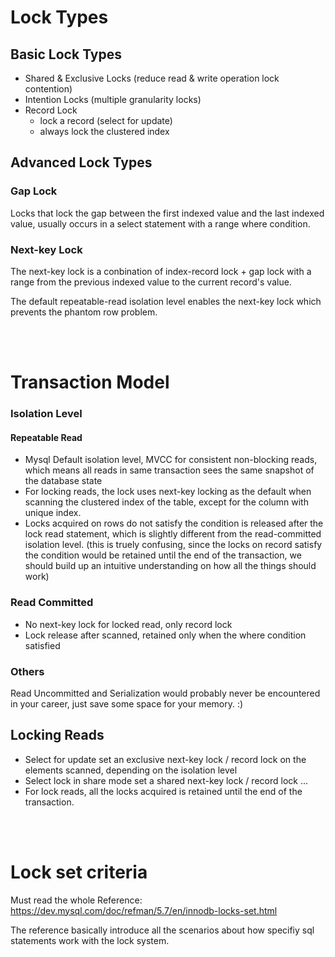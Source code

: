 # Lock Types

## Basic Lock Types

- Shared & Exclusive Locks (reduce read & write operation lock contention)
- Intention Locks (multiple granularity locks)
- Record Lock
    - lock a record (select for update)
    - always lock the clustered index

## Advanced Lock Types

### Gap Lock

Locks that lock the gap between the first indexed value and the last indexed value, usually occurs in a select statement with a range where condition.

### Next-key Lock

The next-key lock is a conbination of index-record lock + gap lock with a range from the previous indexed value to the current record's value. 

The default repeatable-read isolation level enables the next-key lock which prevents the phantom row problem.

<br></br>


# Transaction Model

### Isolation Level

#### Repeatable Read

- Mysql Default isolation level, MVCC for consistent non-blocking reads, which means all reads in same transaction sees the same snapshot of the database state
- For locking reads, the lock uses next-key locking as the default when scanning the clustered index of the table, except for the column with unique index.
- Locks acquired on rows do not satisfy the condition is released after the lock read statement, which is slightly different from the read-committed isolation level. (this is truely confusing, since the locks on record satisfy the condition would be retained until the end of the transaction, we should build up an intuitive understanding on how all the things should work)

### Read Committed

- No next-key lock for locked read, only record lock
- Lock release after scanned, retained only when the where condition satisfied

### Others

Read Uncommitted and Serialization would probably never be encountered in your career, just save some space for your memory. :)

## Locking Reads

- Select for update set an exclusive next-key lock / record lock on the elements scanned, depending on the isolation level
- Select lock in share mode set a shared next-key lock / record lock ...
- For lock reads, all the locks acquired is retained until the end of the transaction.

<br></br>

# Lock set criteria

Must read the whole Reference: https://dev.mysql.com/doc/refman/5.7/en/innodb-locks-set.html

The reference basically introduce all the scenarios about how specifiy sql statements work with the lock system.

